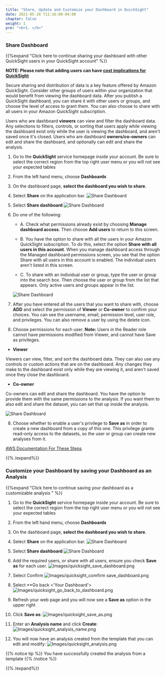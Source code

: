 ```yaml
---
title: "Share, Update and Customize your Dashboard in QuickSight"
date: 2021-05-28 T11:16:08-04:00
chapter: false
weight: 1
pre: "<b>1. </b>"
---
```


### Share Dashboard
{{%expand "Click here to continue sharing your dashboard with other QuickSight users in your QuickSight account" %}}

**NOTE: Please note that adding users can have [cost implications for QuickSight](https://aws.amazon.com/quicksight/pricing/?nc=sn&loc=4)**

Secure sharing and distribution of data is a key feature offered by Amazon QuickSight. Consider other groups of users within your organization that would benefit from viewing the dashboard data. After you publish a QuickSight dashboard, you can share it with other users or groups, and choose the level of access to grant them. You can also choose to share with all users in your Amazon QuickSight subscription.

Users who are dashboard **viewers** can view and filter the dashboard data. Any selections to filters, controls, or sorting that users apply while viewing the dashboard exist only while the user is viewing the dashboard, and aren't saved once it's closed. Users who are dashboard **owners/co-owners** can edit and share the dashboard, and optionally can edit and share the analysis.

1. Go to the **QuickSight** service homepage inside your account. Be sure to select the correct region from the top right user menu or you will not see your expected tables

2. From the left hand menu, choose **Dashboards**

3. On the dashboard page, **select the dashboard you wish to share**. 

4. Select **Share** on the application bar.
    ![Share Dashboard](/Cost/200_Cloud_Intelligence/Images/share_dashboard.png?classes=lab_picture_small)

5. Select **Share dashboard**
    ![Share Dashboard](/Cost/200_Cloud_Intelligence/Images/select_share.png?classes=lab_picture_small)
	
6. Do one of the following:

    + A. Check what permissions already exist by choosing **Manage dashboard access**. Then choose **Add users** to return to this screen.

    + B. You have the option to share with all the users in your Amazon QuickSight subscription. To do this, select the option **Share with all users in this account**. When you manage dashboard access through the Managed dashboard permissions screen, you see that the option Share with all users in this account is enabled. The individual users aren't listed in this screen.

    + C. To share with an individual user or group, type the user or group into the search box. Then choose the user or group from the list that appears. Only active users and groups appear in the list.

    ![Share Dashboard](/Cost/200_Cloud_Intelligence/Images/share_dashboard_with_users.png?classes=lab_picture_small)

7. After you have entered all the users that you want to share with, choose **ADD** and select the permission of **Viewer** or **Co-owner** to confirm your choices. You can see the username, email, permission level, user role, and privileges. You can also remove a user by using the delete icon.

8. Choose permissions for each user. **Note:** Users in the Reader role cannot have permissions modified from Viewer, and cannot have Save as privileges.

+ **Viewer**

Viewers can view, filter, and sort the dashboard data. They can also use any controls or custom actions that are on the dashboard. Any changes they make to the dashboard exist only while they are viewing it, and aren't saved once they close the dashboard.

+ **Co-owner**

Co-owners can edit and share the dashboard. You have the option to provide them with the same permissions to the analysis. If you want them to also edit and share the dataset, you can set that up inside the analysis.

![Share Dashboard](/Cost/200_Cloud_Intelligence/Images/manage_dashboard_sharing.png?classes=lab_picture_small)

8. Choose whether to enable a user's privilege to **Save as** in order to create a new dashboard from a copy of this one. This privilege grants read-only access to the datasets, so the user or group can create new analyses from it.

[AWS Documentation For These Steps](https://docs.aws.amazon.com/quicksight/latest/user/sharing-a-dashboard.html)

{{% /expand%}}



### Customize your Dashboard by saving your Dashboard as an Analysis
{{%expand "Click here to continue saving your dashboard as a customizable analysis " %}}

1. Go to the **QuickSight** service homepage inside your account. Be sure to select the correct region from the top right user menu or you will not see your expected tables

2. From the left hand menu, choose **Dashboards**

3. On the dashboard page, **select the dashboard you wish to share**. 

4. Select **Share** on the application bar.
    ![Share Dashboard](/Cost/200_Cloud_Intelligence/Images/share_dashboard.png?classes=lab_picture_small)

5. Select **Share dashboard**
    ![Share Dashboard](/Cost/200_Cloud_Intelligence/Images/select_share.png?classes=lab_picture_small)
	
6. Add the required users, or share with all users, ensure you check **Save as** for each user.
![Images/quicksight_save_dashboard.png](/Cost/200_Cloud_Intelligence/Images/save_dashboard.png?classes=lab_picture_small)

7. Select Confirm
![Images/quicksight_comfirm save_dashboard.png](/Cost/200_Cloud_Intelligence/Images/confirm_save_as.png?classes=lab_picture_small)

8. Select **Go back <'Your Dashboard'>
![Images/quicksight_go_back_to_dashboard.png](/Cost/200_Cloud_Intelligence/Images/go_back_to_dashboard.png?classes=lab_picture_small)


5. Refresh your web page and you will now see a **Save as** option in the upper right


6. Click **Save as**:
![Images/quicksight_save_as.png](/Cost/200_Cloud_Intelligence/Images/quicksight_save_as.png?classes=lab_picture_small)

7. Enter an **Analysis name** and click **Create**:
![Images/quicksight_analysis_name.png](/Cost/200_Cloud_Intelligence/Images/quicksight_analysis_name.png?classes=lab_picture_small)

8. You will now have an analysis created from the template that you can edit and modify:
![Images/quicksight_analysis.png](/Cost/200_Cloud_Intelligence/Images/quicksight_analysis.png?classes=lab_picture_small)

{{% notice tip %}}
You have successfully created the analysis from a template
{{% /notice %}}

{{% /expand%}}
